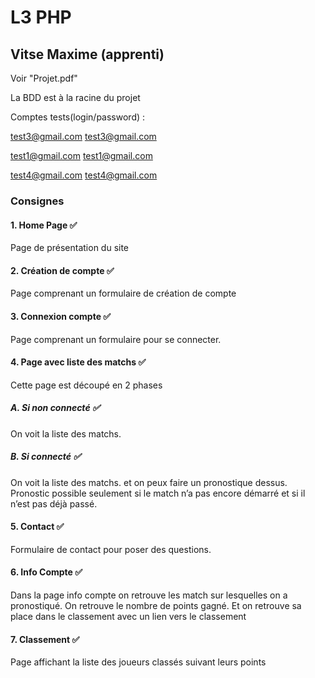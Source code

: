 # L3 PHP 

## Vitse Maxime (apprenti)

Voir "Projet.pdf"

La BDD est à la racine du projet

Comptes tests(login/password) :

test3@gmail.com test3@gmail.com

test1@gmail.com test1@gmail.com

test4@gmail.com test4@gmail.com

### Consignes

#### 1. Home Page ✅
Page de présentation du site
#### 2. Création de compte ✅ 
Page comprenant un formulaire de création de compte
#### 3. Connexion compte ✅
Page comprenant un formulaire pour se connecter.
#### 4. Page avec liste des matchs ✅
Cette page est découpé en 2 phases
##### A. Si non connecté ✅
On voit la liste des matchs.
##### B. Si connecté ✅
On voit la liste des matchs. et on peux faire un pronostique dessus.
Pronostic possible seulement si le match n’a pas encore démarré et si il n’est pas déjà passé.
#### 5. Contact ✅
Formulaire de contact pour poser des questions.
#### 6. Info Compte ✅
Dans la page info compte on retrouve les match sur lesquelles on a pronostiqué.
On retrouve le nombre de points gagné.
Et on retrouve sa place dans le classement avec un lien vers le classement
#### 7. Classement ✅
Page affichant la liste des joueurs classés suivant leurs points